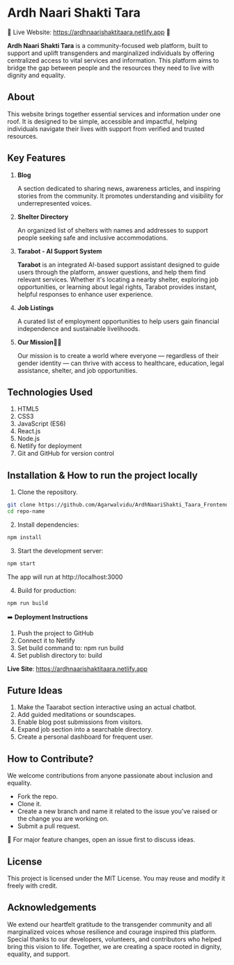 # Ardh Naari Shakti Tara

🌈 Live Website: https://ardhnaarishaktitaara.netlify.app 🌈

**Ardh Naari Shakti Tara** is a community-focused web platform, built to support and uplift transgenders and marginalized individuals by offering centralized access to vital services and information. This platform aims to bridge the gap between people and the resources they need to live with dignity and equality.

## About
This website brings together essential services and information under one roof. It is designed to be simple, accessible and impactful, helping individuals navigate their lives with support from verified and trusted resources.

## Key Features

1. **Blog**
	
	A section dedicated to sharing news, awareness articles, and inspiring stories from the community. It promotes understanding and visibility for underrepresented voices.

2. **Shelter Directory**
	
	An organized list of shelters with names and addresses to support people seeking safe and inclusive accommodations.

3. **Tarabot - AI Support System**
	
	**Tarabot** is an integrated AI-based support assistant designed to guide users through the platform, answer questions, and help them find relevant services. Whether it's locating a nearby shelter, exploring job opportunities, or learning about legal rights, Tarabot provides instant, helpful responses to enhance user experience.

4. **Job Listings**
	
	A curated list of employment opportunities to help users gain financial independence and sustainable livelihoods.

5. **Our Mission**🏳️‍⚧️
	
	Our mission is to create a world where everyone — regardless of their gender identity — can thrive with access to healthcare, education, legal assistance, shelter, and job opportunities.


## Technologies Used

1. HTML5
2. CSS3
3. JavaScript (ES6)
4. React.js 
5. Node.js
6. Netlify for deployment
7. Git and GitHub for version control

## Installation & How to run the project locally

1. Clone the repository.
```bash
git clone https://github.com/Agarwalvidu/ArdhNaariShakti_Taara_Frontend.git
cd repo-name
```

2. Install dependencies:
```bash
npm install
```

3. Start the development server:
```bash
npm start
```
The app will run at http://localhost:3000

4. Build for production:
```bash
npm run build
```

➡️ **Deployment Instructions**
1. Push the project to GitHub
2. Connect it to Netlify
3. Set build command to: npm run build
4. Set publish directory to: build

**Live Site**: https://ardhnaarishaktitaara.netlify.app

## Future Ideas
1. Make the Taarabot section interactive using an actual chatbot.
2. Add guided meditations or soundscapes.
3. Enable blog post submissions from visitors.
4. Expand job section into a searchable directory.
5. Create a personal dashboard for frequent user.

## How to Contribute?
We welcome contributions from anyone passionate about inclusion and equality.

- Fork the repo.
- Clone it. 
- Create a new branch and name it related to the issue you've raised or the change you are working on.
- Submit a pull request.

📌 For major feature changes, open an issue first to discuss ideas.

## License
This project is licensed under the MIT License. You may reuse and modify it freely with credit.

## Acknowledgements
We extend our heartfelt gratitude to the transgender community and all marginalized voices whose resilience and courage inspired this platform. 
Special thanks to our developers, volunteers, and contributors who helped bring this vision to life. Together, we are creating a space rooted in dignity, equality, and support. 

